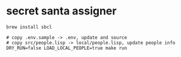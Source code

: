 # secret santa assigner

```shell
brew install sbcl

# copy .env.sample -> .env, update and source
# copy src/people.lisp -> local/people.lisp, update people info
DRY_RUN=false LOAD_LOCAL_PEOPLE=true make run
```

